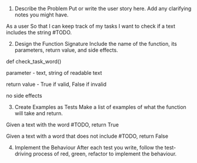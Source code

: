 1. Describe the Problem
Put or write the user story here. Add any clarifying notes you might have.

As a user
So that I can keep track of my tasks
I want to check if a text includes the string #TODO.


2. Design the Function Signature
Include the name of the function, its parameters, return value, and side effects.

def check_task_word()

parameter - text, string of readable text

return value - True if valid, False if invalid

no side effects

3. Create Examples as Tests
Make a list of examples of what the function will take and return.

Given a text with the word #TODO, return True

Given a text with a word that does not include #TODO, return False

4. Implement the Behaviour
After each test you write, follow the test-driving process of red, green, refactor to implement the behaviour.


